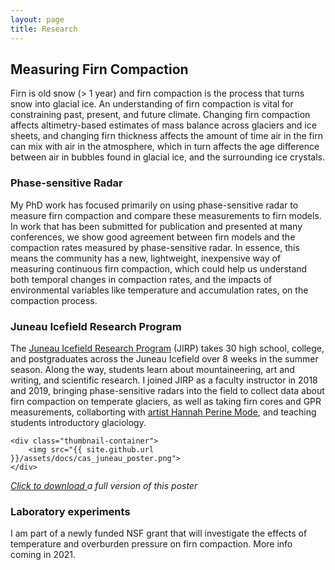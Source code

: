 ```yaml
---
layout: page
title: Research
---
```


<h2>
	Measuring Firn Compaction 
</h2>

Firn is old snow (> 1 year) and firn compaction is the process that turns snow into glacial ice. An understanding of firn compaction is vital for constraining past, present, and future climate. Changing firn compaction affects altimetry-based estimates of mass balance across glaciers and ice sheets, and changing firn thickness affects the amount of time air in the firn can mix with air in the atmosphere, which in turn affects the age difference between air in bubbles found in glacial ice, and the surrounding ice crystals.

<h3>
	Phase-sensitive Radar
</h3>

<p>
	My PhD work has focused primarily on using phase-sensitive radar to measure firn compaction and compare these measurements to firn models. In work that has been submitted for publication and presented at many conferences, we show good agreement between firn models and the compaction rates measured by phase-sensitive radar. In essence, this means the community has a new, lightweight, inexpensive way of measuring continuous firn compaction, which could help us understand both temporal changes in compaction rates, and the impacts of environmental variables like temperature and accumulation rates, on the compaction process.

<h3>
	Juneau Icefield Research Program
</h3>

<p>
	The <a href = "https://juneauicefield.org/">Juneau Icefield Research Program</a> (JIRP) takes 30 high school, college, and postgraduates across the Juneau Icefield over 8 weeks in the summer season. Along the way, students learn about mountaineering, art and writing, and scientific research. I joined JIRP as a faculty instructor in 2018 and 2019, bringing phase-sensitive radars into the field to collect data about firn compaction on temperate glaciers, as well as taking firn cores and GPR measurements, collaborting with <a href = "http://www.hannahpmode.com/recent-work#/aquifer/">artist Hannah Perine Mode</a>, and teaching students introductory glaciology.
</p>

	<div class="thumbnail-container">
		<img src="{{ site.github.url }}/assets/docs/cas_juneau_poster.png">
	</div>
<a href = "https://github.com/Elizabethcase/elizabethcase.github.io/blob/master/assets/docs/case_juneau_poster.pdf?raw=true"> *Click to download* </a> *a full version of this poster*
	
<h3>
	Laboratory experiments
</h3>

<p> 
	I am part of a newly funded NSF grant that will investigate the effects of temperature and overburden pressure on firn compaction. More info coming in 2021. 
</p>

